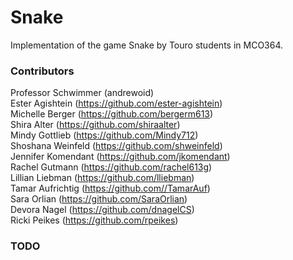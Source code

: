 # Snake
Implementation of the game Snake by Touro students in MCO364.

### Contributors
Professor Schwimmer (andrewoid)  
Ester Agishtein (https://github.com/ester-agishtein)  
Michelle Berger (https://github.com/bergerm613)  
Shira Alter (https://github.com/shiraalter)  
Mindy Gottlieb (https://github.com/Mindy712)  
Shoshana Weinfeld (https://github.com/shweinfeld)   
Jennifer Komendant (https://github.com/jkomendant)  
Rachel Gutmann (https://github.com/rachel613g)    
Lillian Liebman (https://github.com/lliebman)  
Tamar Aufrichtig (https://github.com//TamarAuf)  
Sara Orlian (https://github.com/SaraOrlian)  
Devora Nagel (https://github.com/dnagelCS)    
Ricki Peikes (https://github.com/rpeikes)   

### TODO

